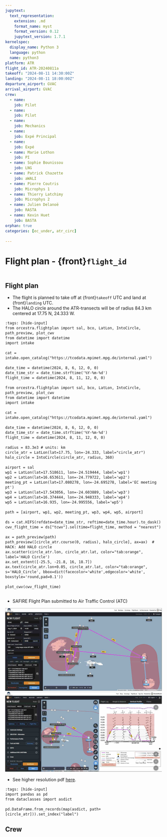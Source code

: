 ```yaml
---
jupytext:
  text_representation:
    extension: .md
    format_name: myst
    format_version: 0.12
    jupytext_version: 1.7.1
kernelspec:
  display_name: Python 3
  language: python
  name: python3
platform: ATR
flight_id: ATR-20240811a
takeoff: "2024-08-11 14:30:00Z"
landing: "2024-08-11 18:00:00Z"
departure_airport: GVAC
arrival_airport: GVAC
crew:
  - name:
    job: Pilot
  - name: 
    job: Pilot
  - name: 
    job: Mechanics
  - name: 
    job: Expé Principal
  - name:  
    job: Expé 
  - name: Marie Lothon
    job: PI
  - name: Sophie Bounissou
    job: LNG
  - name: Patrick Chazette
    job: aWALI
  - name: Pierre Coutris
    job: Microphys 1
  - name: Thierry Latchimy
    job: Microphys 2
  - name: Julien Delanoë
    job: RASTA
  - name: Kevin Huet
    job: BASTA
orphan: true
categories: [ec_under, atr_circ]

---
```


# Flight plan - {front}`flight_id`

```{badges}
```

## Flight plan
* The flight is planned to take off at {front}`takeoff` UTC and land at {front}`landing` UTC.
* The HALO circle around the ATR-transects will be of radius 84.3 km centered at 17.75 N, 24.333 W.

```{code-cell} python3
:tags: [hide-input]
from orcestra.flightplan import sal, bco, LatLon, IntoCircle, path_preview, plot_cwv
from datetime import datetime
import intake

cat = intake.open_catalog("https://tcodata.mpimet.mpg.de/internal.yaml")

date_time = datetime(2024, 8, 6, 12, 0, 0)
date_time_str = date_time.strftime('%Y-%m-%d')
flight_time = datetime(2024, 8, 11, 12, 0, 0)

from orcestra.flightplan import sal, bco, LatLon, IntoCircle, path_preview, plot_cwv
from datetime import datetime
import intake

cat = intake.open_catalog("https://tcodata.mpimet.mpg.de/internal.yaml")

date_time = datetime(2024, 8, 6, 12, 0, 0)
date_time_str = date_time.strftime('%Y-%m-%d')
flight_time = datetime(2024, 8, 11, 12, 0, 0)

radius = 83.3e3 # units: km
circle_atr = LatLon(lat=17.75, lon=-24.333, label="circle_atr")
halo_circle = IntoCircle(circle_atr, radius, 360)

airport = sal
wp1 = LatLon(lat=17.518611, lon=-24.519444, label='wp1')
wp2 = LatLon(lat=16.653611, lon=-24.779722, label='wp2')
meeting_pt = LatLon(lat=17.080278, lon=-24.695278, label='EC meeting pt')
wp3 = LatLon(lat=17.543056, lon=-24.603889, label='wp3')
wp4 = LatLon(lat=16.374444, lon=-24.948333, label='wp4')
wp5 = LatLon(lat=16.935, lon=-24.995556, label='wp5')

path = [airport, wp1, wp2, meeting_pt, wp3, wp4, wp5, airport]

ds = cat.HIFS(refdate=date_time_str, reftime=date_time.hour).to_dask()
cwv_flight_time = ds["tcwv"].sel(time=flight_time, method = "nearest")

ax = path_preview(path)
path_preview([circle_atr.course(0, radius), halo_circle], ax=ax)  # HACK: Add HALO circle
ax.scatter(circle_atr.lon, circle_atr.lat, color="tab:orange", label='HALO Circle')
ax.set_extent([-25.5, -21.8, 16, 18.7])
ax.text(circle_atr.lon+0.05, circle_atr.lat, color="tab:orange", s='HALO_Circle', bbox=dict(facecolor='white',edgecolor='white', boxstyle='round,pad=0.1'))

plot_cwv(cwv_flight_time)


```
* SAFIRE Flight Plan submitted to Air Traffic Control (ATC)

![Page 1](./SAFIRE-ATR-20240811a-1.jpg)
![Page 2](./SAFIRE-ATR-20240811a-2.jpg)

* See higher resolution pdf [here](./SAFIRE-ATR-20240811a.pdf). 


```{code-cell} python3
:tags: [hide-input]
import pandas as pd
from dataclasses import asdict

pd.DataFrame.from_records(map(asdict, path+[circle_atr])).set_index("label")
```

## Crew

```{crew}
```